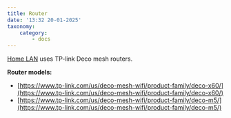 ```yaml
---
title: Router
date: '13:32 20-01-2025'
taxonomy:
    category:
        - docs
---
```


[Home LAN](/lan) uses TP-link Deco mesh routers.

**Router models:**
* [https://www.tp-link.com/us/deco-mesh-wifi/product-family/deco-x60/](https://www.tp-link.com/us/deco-mesh-wifi/product-family/deco-x60/)
* [https://www.tp-link.com/us/deco-mesh-wifi/product-family/deco-m5/](https://www.tp-link.com/us/deco-mesh-wifi/product-family/deco-m5/)